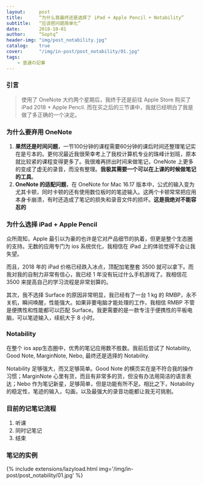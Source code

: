 ```yaml
---
layout:     post
title:      “为什么我最终还是选择了 iPad + Apple Pencil + Notability”
subtitle:   “应该把问题简单化”
date:       2018-10-01
author:     “Soptq”
header-img: "img/post_notability.jpg"
catalog:    true
cover:      "/img/in-post/post_notability/01.jpg"
tags:
    - 普通の記事
---
```



### 引言
> 使用了 OneNote 大约两个星期后，我终于还是前往 Apple Store 购买了 iPad 2018 + Apple Pencil. 而在买之后的三节课中，我就已经明白了我是做了多正确的一个决定。

### 为什么要弃用 OneNote
1. **果然还是时间问题**，一节100分钟的课程需要60分钟的课后时间还整理笔记实在是亏本的。更何况最近我很荣幸考上了我校计算机专业的珠峰计划班，原本就比较紧的课程变得更多了。我很难再挤出时间来做笔记，OneNote 上更多的变成了虚无的录音，而没有整理。**我极其需要一个可以在上课的时候做笔记的工具**。
2. **OneNote 的适配问题**，在 OneNote for Mac 16.17 版本中，公式的输入变为尤其卡顿，同时卡顿的还有使用数位板时的笔迹输入。这两个卡顿常常把应用本身卡崩溃，有时还造成了笔记的损失和录音文件的损坏。**这是我绝对不能容忍的**


### 为什么选择 iPad + Apple Pencil

众所周知，Apple 最引以为豪的也许是它对产品细节的执着，但更是整个生态圈的支持。无数的应用专门为 ios 系统优化，我相信在 iPad 上的体验觉得不会让我失望。

而且，2018 年的 iPad 价格已经跌入冰点，顶配加笔整套 3500 就可以拿下。而我对我的自制力非常有信心，我已经 1 年没有玩过什么手机游戏了。我相信花 3500 来提高自己的学习流程是非常划算的。

其次，我不选择 Surface 的原因非常明显，我已经有了一台 1 kg 的 RMBP，永不关机，瞬间唤醒，性能强大。如果非要电脑才能处理的工作，我相信 RMBP 不管是便携性和性能都可以匹配 Surface。我更需要的是一款专注于便携性的平板电脑，可以笔迹输入，续航大于 8 小时。

### Notability 

在整个 ios app生态圈中，优秀的笔记应用数不胜数。我前后尝试了 Notability, Good Note, MarginNote, Nebo, 最终还是选择的 Notability. 

Notability 足够强大，而又足够简单。Good Note 的横页实在是不符合我的操作习惯；MarginNote 心里有货，而且有非常多的货，但没有办法用简洁的语言表达；Nebo 作为笔记新星，足够简单，但是功能有所不足。相比之下，Notability 的稳定性，笔迹的输入，勾画，以及最强大的录音功能都让我无可挑剔。

### 目前的记笔记流程
1. 听课
2. 同时记笔记
3. 结束


### 笔记的实例

{% include extensions/lazyload.html img='/img/in-post/post_notability/01.jpg' %}








